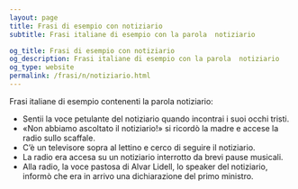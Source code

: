 ```yaml
---
layout: page
title: Frasi di esempio con notiziario 
subtitle: Frasi italiane di esempio con la parola  notiziario

og_title: Frasi di esempio con notiziario 
og_description: Frasi italiane di esempio con la parola  notiziario
og_type: website
permalink: /frasi/n/notiziario.html
---
```


Frasi italiane di esempio contenenti la parola notiziario:


- Sentii la voce petulante del notiziario quando incontrai i suoi occhi tristi.
- «Non abbiamo ascoltato il notiziario!» si ricordò la madre e accese la radio sullo scaffale.
- C’è un televisore sopra al lettino e cerco di seguire il notiziario.
- La radio era accesa su un notiziario interrotto da brevi pause musicali.
- Alla radio, la voce pastosa di Alvar Lidell, lo speaker del notiziario, informò che era in arrivo una dichiarazione del primo ministro.
